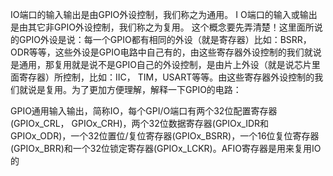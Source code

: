 
IO端口的输入输出是由GPIO外设控制，我们称之为通用。
I O端口的输入或输出是由其它非GPIO外设控制，我们称之为复用。
这个概念要先弄清楚！这里面所说的GPIO外设是说：每一个GPIO都有相同的外设（就是寄存器）比如：BSRR，ODR等等，这些外设是GPIO电路中自己有的，由这些寄存器外设控制的我们就说是通用，那复用就是说不是GPIO自己的外设控制，是由片上外设（就是说芯片里面寄存器）所控制，比如：IIC， TIM，USART等等。由这些寄存器外设控制的我们就说是复用。为了更加方便理解，解释一下GPIO的电路：

GPIO通用输入输出，简称IO，每个GPI/O端口有两个32位配置寄存器(GPIOx_CRL， GPIOx_CRH)，两个32位数据寄存器(GPIOx_IDR和GPIOx_ODR)，一个32位置位/复位寄存器(GPIOx_BSRR)，一个16位复位寄存器(GPIOx_BRR)和一个32位锁定寄存器(GPIOx_LCKR)。AFIO寄存器是用来复用IO的